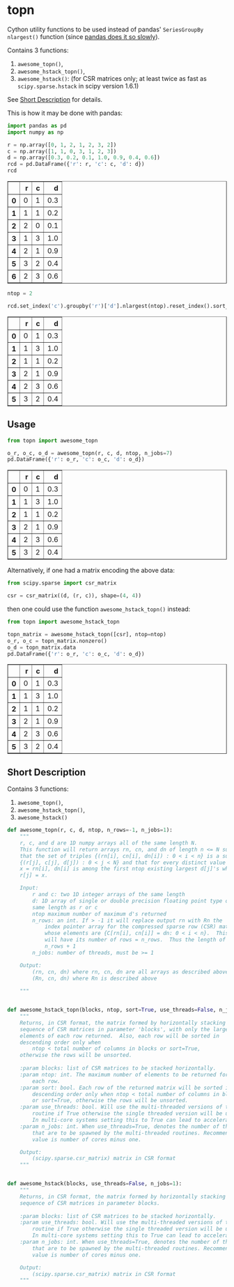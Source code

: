 # topn

Cython utility functions to be used instead of pandas' `SeriesGroupBy` `nlargest()` function (since [pandas does it so slowly](https://pandas.pydata.org/pandas-docs/stable/reference/api/pandas.core.groupby.SeriesGroupBy.nlargest.html)).

Contains 3 functions:
1. `awesome_topn()`, 
2. `awesome_hstack_topn()`,
3. `awesome_hstack()`: (for CSR matrices only; at least twice as fast as `scipy.sparse.hstack` in scipy version 1.6.1)

See [Short Description](#desc) for details.


This is how it may be done with pandas:
```python
import pandas as pd
import numpy as np

r = np.array([0, 1, 2, 1, 2, 3, 2]) 
c = np.array([1, 1, 0, 3, 1, 2, 3]) 
d = np.array([0.3, 0.2, 0.1, 1.0, 0.9, 0.4, 0.6]) 
rcd = pd.DataFrame({'r': r, 'c': c, 'd': d})
rcd
```




<div>
<table border="1" class="dataframe">
  <thead>
    <tr style="text-align: right;">
      <th></th>
      <th>r</th>
      <th>c</th>
      <th>d</th>
    </tr>
  </thead>
  <tbody>
    <tr>
      <th>0</th>
      <td>0</td>
      <td>1</td>
      <td>0.3</td>
    </tr>
    <tr>
      <th>1</th>
      <td>1</td>
      <td>1</td>
      <td>0.2</td>
    </tr>
    <tr>
      <th>2</th>
      <td>2</td>
      <td>0</td>
      <td>0.1</td>
    </tr>
    <tr>
      <th>3</th>
      <td>1</td>
      <td>3</td>
      <td>1.0</td>
    </tr>
    <tr>
      <th>4</th>
      <td>2</td>
      <td>1</td>
      <td>0.9</td>
    </tr>
    <tr>
      <th>5</th>
      <td>3</td>
      <td>2</td>
      <td>0.4</td>
    </tr>
    <tr>
      <th>6</th>
      <td>2</td>
      <td>3</td>
      <td>0.6</td>
    </tr>
  </tbody>
</table>
</div>




```python
ntop = 2
```


```python
rcd.set_index('c').groupby('r')['d'].nlargest(ntop).reset_index().sort_values(['r', 'd'], ascending = [True, False])
```




<div>
<table border="1" class="dataframe">
  <thead>
    <tr style="text-align: right;">
      <th></th>
      <th>r</th>
      <th>c</th>
      <th>d</th>
    </tr>
  </thead>
  <tbody>
    <tr>
      <th>0</th>
      <td>0</td>
      <td>1</td>
      <td>0.3</td>
    </tr>
    <tr>
      <th>1</th>
      <td>1</td>
      <td>3</td>
      <td>1.0</td>
    </tr>
    <tr>
      <th>2</th>
      <td>1</td>
      <td>1</td>
      <td>0.2</td>
    </tr>
    <tr>
      <th>3</th>
      <td>2</td>
      <td>1</td>
      <td>0.9</td>
    </tr>
    <tr>
      <th>4</th>
      <td>2</td>
      <td>3</td>
      <td>0.6</td>
    </tr>
    <tr>
      <th>5</th>
      <td>3</td>
      <td>2</td>
      <td>0.4</td>
    </tr>
  </tbody>
</table>
</div>



## Usage
```python
from topn import awesome_topn

o_r, o_c, o_d = awesome_topn(r, c, d, ntop, n_jobs=7)
pd.DataFrame({'r': o_r, 'c': o_c, 'd': o_d})
```




<div>
<table border="1" class="dataframe">
  <thead>
    <tr style="text-align: right;">
      <th></th>
      <th>r</th>
      <th>c</th>
      <th>d</th>
    </tr>
  </thead>
  <tbody>
    <tr>
      <th>0</th>
      <td>0</td>
      <td>1</td>
      <td>0.3</td>
    </tr>
    <tr>
      <th>1</th>
      <td>1</td>
      <td>3</td>
      <td>1.0</td>
    </tr>
    <tr>
      <th>2</th>
      <td>1</td>
      <td>1</td>
      <td>0.2</td>
    </tr>
    <tr>
      <th>3</th>
      <td>2</td>
      <td>1</td>
      <td>0.9</td>
    </tr>
    <tr>
      <th>4</th>
      <td>2</td>
      <td>3</td>
      <td>0.6</td>
    </tr>
    <tr>
      <th>5</th>
      <td>3</td>
      <td>2</td>
      <td>0.4</td>
    </tr>
  </tbody>
</table>
</div>

Alternatively, if one had a matrix encoding the above data:

```python
from scipy.sparse import csr_matrix 

csr = csr_matrix((d, (r, c)), shape=(4, 4))
```

then one could use the function `awesome_hstack_topn()` instead:
```python
from topn import awesome_hstack_topn 

topn_matrix = awesome_hstack_topn([csr], ntop=ntop)
o_r, o_c = topn_matrix.nonzero()
o_d = topn_matrix.data
pd.DataFrame({'r': o_r, 'c': o_c, 'd': o_d})
```

<div>
<table border="1" class="dataframe">
  <thead>
    <tr style="text-align: right;">
      <th></th>
      <th>r</th>
      <th>c</th>
      <th>d</th>
    </tr>
  </thead>
  <tbody>
    <tr>
      <th>0</th>
      <td>0</td>
      <td>1</td>
      <td>0.3</td>
    </tr>
    <tr>
      <th>1</th>
      <td>1</td>
      <td>3</td>
      <td>1.0</td>
    </tr>
    <tr>
      <th>2</th>
      <td>1</td>
      <td>1</td>
      <td>0.2</td>
    </tr>
    <tr>
      <th>3</th>
      <td>2</td>
      <td>1</td>
      <td>0.9</td>
    </tr>
    <tr>
      <th>4</th>
      <td>2</td>
      <td>3</td>
      <td>0.6</td>
    </tr>
    <tr>
      <th>5</th>
      <td>3</td>
      <td>2</td>
      <td>0.4</td>
    </tr>
  </tbody>
</table>
</div>



## Short Description <a name="desc"></a>
Contains 3 functions:
1. `awesome_topn()`, 
2. `awesome_hstack_topn()`,
3. `awesome_hstack()`

```python
def awesome_topn(r, c, d, ntop, n_rows=-1, n_jobs=1):
    """
    r, c, and d are 1D numpy arrays all of the same length N. 
    This function will return arrays rn, cn, and dn of length n <= N such
    that the set of triples {(rn[i], cn[i], dn[i]) : 0 < i < n} is a subset of 
    {(r[j], c[j], d[j]) : 0 < j < N} and that for every distinct value 
    x = rn[i], dn[i] is among the first ntop existing largest d[j]'s whose 
    r[j] = x.

    Input:
        r and c: two 1D integer arrays of the same length
        d: 1D array of single or double precision floating point type of the
        same length as r or c
        ntop maximum number of maximum d's returned
        n_rows: an int. If > -1 it will replace output rn with Rn the
            index pointer array for the compressed sparse row (CSR) matrix
            whose elements are {C[rn[i], cn[i]] = dn: 0 < i < n}.  This matrix
            will have its number of rows = n_rows.  Thus the length of Rn is
            n_rows + 1
        n_jobs: number of threads, must be >= 1

    Output:
        (rn, cn, dn) where rn, cn, dn are all arrays as described above, or
        (Rn, cn, dn) where Rn is described above
        
    """


def awesome_hstack_topn(blocks, ntop, sort=True, use_threads=False, n_jobs=1):
    """
    Returns, in CSR format, the matrix formed by horizontally stacking the
    sequence of CSR matrices in parameter 'blocks', with only the largest ntop
    elements of each row returned.  Also, each row will be sorted in
    descending order only when 
        ntop < total number of columns in blocks or sort=True,
    otherwise the rows will be unsorted.
    
    :param blocks: list of CSR matrices to be stacked horizontally.
    :param ntop: int. The maximum number of elements to be returned for
        each row.
    :param sort: bool. Each row of the returned matrix will be sorted in
        descending order only when ntop < total number of columns in blocks
        or sort=True, otherwise the rows will be unsorted.
    :param use_threads: bool. Will use the multi-threaded versions of this
        routine if True otherwise the single threaded version will be used.
        In multi-core systems setting this to True can lead to acceleration.
    :param n_jobs: int. When use_threads=True, denotes the number of threads
        that are to be spawned by the multi-threaded routines. Recommended
        value is number of cores minus one.

    Output:
        (scipy.sparse.csr_matrix) matrix in CSR format 
    """


def awesome_hstack(blocks, use_threads=False, n_jobs=1):
    """
    Returns, in CSR format, the matrix formed by horizontally stacking the
    sequence of CSR matrices in parameter blocks.
    
    :param blocks: list of CSR matrices to be stacked horizontally.
    :param use_threads: bool. Will use the multi-threaded versions of this
        routine if True otherwise the single threaded version will be used.
        In multi-core systems setting this to True can lead to acceleration.
    :param n_jobs: int. When use_threads=True, denotes the number of threads
        that are to be spawned by the multi-threaded routines. Recommended
        value is number of cores minus one.

    Output:
        (scipy.sparse.csr_matrix) matrix in CSR format 
    """
```